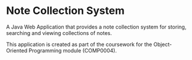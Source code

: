 # Note Collection System

A Java Web Application that provides a note collection system for storing, searching and viewing collections of notes.

This application is created as part of the coursework for the Object-Oriented Programming module (COMP0004).